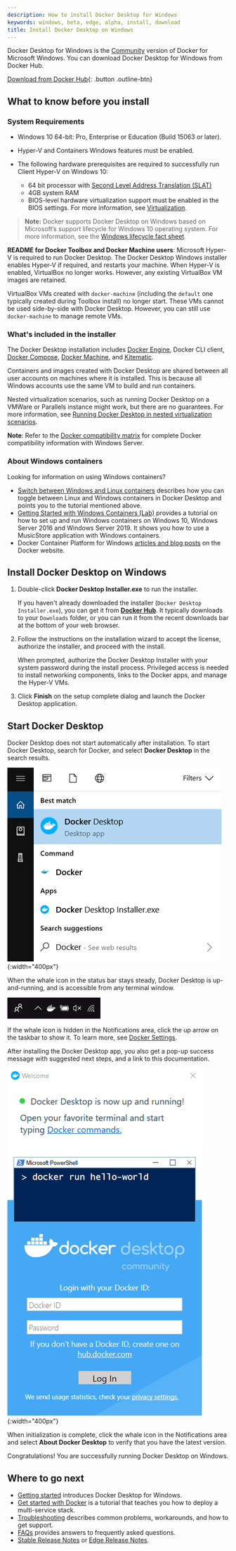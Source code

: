 ```yaml
---
description: How to install Docker Desktop for Windows
keywords: windows, beta, edge, alpha, install, download
title: Install Docker Desktop on Windows
---
```


Docker Desktop for Windows is the [Community](https://www.docker.com/community-edition) version of Docker for Microsoft Windows.
You can download Docker Desktop for Windows from Docker Hub.

[Download from Docker
Hub](https://hub.docker.com/?overlay=onboarding){:
.button .outline-btn}

## What to know before you install

### System Requirements

  - Windows 10 64-bit: Pro, Enterprise or Education (Build 15063 or later).
  - Hyper-V and Containers Windows features must be enabled.
  - The following hardware prerequisites are required to successfully run Client
Hyper-V on Windows 10:

     - 64 bit processor with [Second Level Address Translation (SLAT)](http://en.wikipedia.org/wiki/Second_Level_Address_Translation)
     - 4GB system RAM
    - BIOS-level hardware virtualization support must be enabled in the
    BIOS settings.  For more information, see
    [Virtualization](troubleshoot.md#virtualization-must-be-enabled).

> **Note:** Docker supports Docker Desktop on Windows based on Microsoft’s support lifecycle for Windows 10 operating system. For more information, see the [Windows lifecycle fact sheet](https://support.microsoft.com/en-us/help/13853/windows-lifecycle-fact-sheet).

**README for Docker Toolbox and Docker Machine users**: Microsoft Hyper-V is required to run Docker Desktop. The Docker Desktop Windows installer enables Hyper-V if required, and restarts your machine. When Hyper-V is enabled, VirtualBox no longer works. However, any existing VirtualBox VM images are retained.

VirtualBox VMs created with `docker-machine` (including the `default` one
typically created during Toolbox install) no longer start. These VMs cannot be
used side-by-side with Docker Desktop. However, you can still use
`docker-machine` to manage remote VMs.

### What's included in the installer

The Docker Desktop installation includes [Docker Engine](/engine/userguide/), Docker CLI client, [Docker Compose](/compose/overview.md), [Docker Machine](/machine/overview.md), and [Kitematic](/kitematic/userguide.md).

Containers and images created with Docker Desktop are shared between all
user accounts on machines where it is installed. This is because all Windows
accounts use the same VM to build and run containers.

Nested virtualization scenarios, such as running Docker Desktop on a
VMWare or Parallels instance might work, but there are no guarantees. For
more information, see [Running Docker Desktop in nested virtualization scenarios](troubleshoot.md#running-docker-desktop-for-windows-in-nested-virtualization-scenarios).

**Note**: Refer to the [Docker compatibility matrix](https://success.docker.com/article/compatibility-matrix) for complete Docker compatibility information with Windows Server.

### About Windows containers

Looking for information on using Windows containers?

* [Switch between Windows and Linux
  containers](/docker-for-windows/index.md#switch-between-windows-and-linux-containers)
  describes how you can toggle between Linux and Windows containers in Docker Desktop and points you to the tutorial mentioned above.
* [Getting Started with Windows Containers
  (Lab)](https://github.com/docker/labs/blob/master/windows/windows-containers/README.md)
  provides a tutorial on how to set up and run Windows containers on Windows 10, Windows Server 2016 and Windows Server 2019. It shows you how to use a MusicStore application
  with Windows containers.
* Docker Container Platform for Windows [articles and blog
  posts](https://www.docker.com/microsoft/) on the Docker website.

## Install Docker Desktop on Windows

1. Double-click **Docker Desktop Installer.exe** to run the installer.

    If you haven't already downloaded the installer (`Docker Desktop Installer.exe`), you can get it from
    [**Docker Hub**](https://hub.docker.com/?overlay=onboarding).
    It typically downloads to your `Downloads` folder, or you can run it from
    the recent downloads bar at the bottom of your web browser.

2. Follow the instructions on the installation wizard to accept the license, authorize the installer, and proceed with the install.

    When prompted, authorize the Docker Desktop Installer with your system password during the
    install process. Privileged access is needed to install networking
    components, links to the Docker apps, and manage the Hyper-V VMs.

3. Click **Finish** on the setup complete dialog and launch the Docker Desktop application.

## Start Docker Desktop

Docker Desktop does not start automatically after installation. To start Docker Desktop, search for Docker, and select **Docker Desktop** in the search results.

![search for Docker app](images/docker-app-search.png){:width="400px"}

When the whale icon in the status bar stays steady, Docker Desktop is up-and-running, and is accessible from any terminal window.

![whale on taskbar](images/whale-icon-systray.png)

If the whale icon is hidden in the Notifications area, click the up arrow on the
taskbar to show it. To learn more, see [Docker Settings](/docker-for-windows/index.md#docker-settings-dialog).

After installing the Docker Desktop app, you also get a pop-up success message with
suggested next steps, and a link to this documentation.

![Startup information](images/docker-app-welcome.png){:width="400px"}

When initialization is complete, click the whale icon in the Notifications area and select **About Docker Desktop** to verify that you have the latest version.

Congratulations! You are successfully running Docker Desktop on Windows.

## Where to go next

* [Getting started](index.md) introduces Docker Desktop for Windows.
* [Get started with Docker](/get-started/) is a tutorial that teaches you how to
  deploy a multi-service stack.
* [Troubleshooting](troubleshoot.md) describes common problems, workarounds, and
  how to get support.
* [FAQs](faqs.md) provides answers to frequently asked questions.
* [Stable Release Notes](release-notes.md) or [Edge Release
  Notes](edge-release-notes.md).
